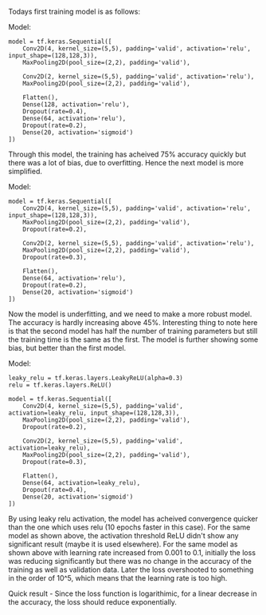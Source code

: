 Todays first training model is as follows:

Model:
```
model = tf.keras.Sequential([
    Conv2D(4, kernel_size=(5,5), padding='valid', activation='relu', input_shape=(128,128,3)),
    MaxPooling2D(pool_size=(2,2), padding='valid'),

    Conv2D(2, kernel_size=(5,5), padding='valid', activation='relu'),
    MaxPooling2D(pool_size=(2,2), padding='valid'),

    Flatten(),
    Dense(128, activation='relu'),
    Dropout(rate=0.4),
    Dense(64, activation='relu'),
    Dropout(rate=0.2),
    Dense(20, activation='sigmoid')
])
```

Through this model, the training has acheived 75% accuracy quickly but there was a lot of bias, due to overfitting. Hence the next model is more simplified.

Model:
```
model = tf.keras.Sequential([
    Conv2D(4, kernel_size=(5,5), padding='valid', activation='relu', input_shape=(128,128,3)),
    MaxPooling2D(pool_size=(2,2), padding='valid'),
    Dropout(rate=0.2),

    Conv2D(2, kernel_size=(5,5), padding='valid', activation='relu'),
    MaxPooling2D(pool_size=(2,2), padding='valid'),
    Dropout(rate=0.3),

    Flatten(),
    Dense(64, activation='relu'),
    Dropout(rate=0.2),
    Dense(20, activation='sigmoid')
])
```

Now the model is underfitting, and we need to make a more robust model. The accuracy is hardly increasing above 45%. Interesting thing to note here is that the second model has half the number of training parameters but still the training time is the same as the first. The model is further showing some bias, but better than the first model.


Model:
```
leaky_relu = tf.keras.layers.LeakyReLU(alpha=0.3)
relu = tf.keras.layers.ReLU()

model = tf.keras.Sequential([
    Conv2D(4, kernel_size=(5,5), padding='valid', activation=leaky_relu, input_shape=(128,128,3)),
    MaxPooling2D(pool_size=(2,2), padding='valid'),
    Dropout(rate=0.2),

    Conv2D(2, kernel_size=(5,5), padding='valid', activation=leaky_relu),
    MaxPooling2D(pool_size=(2,2), padding='valid'),
    Dropout(rate=0.3),

    Flatten(),
    Dense(64, activation=leaky_relu),
    Dropout(rate=0.4),
    Dense(20, activation='sigmoid')
])
```

By using leaky relu activation, the model has acheived convergence quicker than the one which uses relu (10 epochs faster in this case).
For the same model as shown above, the activation threshold ReLU didn't show any significant result (maybe it is used elsewhere).
For the same model as shown above with learning rate increased from 0.001 to 0.1, initially the loss was reducing significantly but there was no change in the accuracy of the training as well as validation data. Later the loss overshooted to something in the order of 10^5, which means that the learning rate is too high.

Quick result - Since the loss function is logarithimic, for a linear decrease in the accuracy, the loss should reduce exponentially.